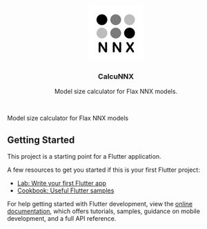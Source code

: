 <div align="center">
  <img src="icon.png" alt="Logo" width="128" height="128">
<h3 align="center">CalcuNNX</h3>
<p>Model size calculator for Flax NNX models.</p>
</div>

<br>

Model size calculator for Flax NNX models

## Getting Started

This project is a starting point for a Flutter application.

A few resources to get you started if this is your first Flutter project:

- [Lab: Write your first Flutter app](https://docs.flutter.dev/get-started/codelab)
- [Cookbook: Useful Flutter samples](https://docs.flutter.dev/cookbook)

For help getting started with Flutter development, view the
[online documentation](https://docs.flutter.dev/), which offers tutorials,
samples, guidance on mobile development, and a full API reference.

